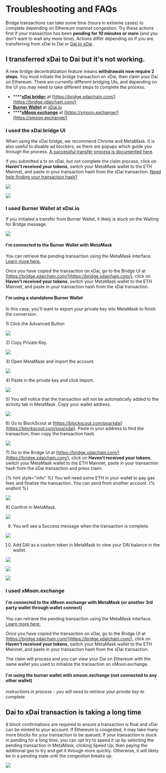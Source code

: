 # Troubleshooting and FAQs

Bridge transactions can take some time \(hours in extreme cases\) to complete depending on Ethereum mainnet congestion.  Try these actions first if your transaction has been **pending for 10 minutes or more** \(and you don't want to wait any more time\). Actions differ depending on if you are transferring from xDai to Dai or [Dai to xDai](troubleshooting.md#dai-to-xdai-transaction-is-taking-a-long-time).

## I transferred xDai to Dai but it's not working.

A new bridge decentralization feature means **withdrawals now require 2 steps**. You must initiate the bridge transaction on xDai, then claim your Dai on Ethereum. There are currently different bridging UIs, and depending on the UI you may need to take different steps to complete the process.

* \*\*\*\*[**xDai bridg**e](troubleshooting.md#i-used-the-xdai-bridge-ui) at [https://bridge.xdaichain.com/](https://bridge.xdaichain.com/)
* [**Burner Wallet**](troubleshooting.md#i-used-burner-wallet-at-xdai-io) at [xDai.io](https://xdai.io)
* \*\*\*\*[**xMoon exchange**](troubleshooting.md#i-used-xmoon-exchange) at [https://xmoon.exchange/](https://xmoon.exchange/)

### I used the xDai bridge UI

When using the xDai bridge, we recommend Chrome and MetaMask. It is also useful to disable ad blockers, as there are popups which guide you through the process.  [A successful transfer process is documented here](moving-xdai-to-dai.md).  

If you submitted a tx on xDai, but not complete the claim process, click on **Haven't received your tokens**, switch your MetaMask wallet to the ETH Mainnet, and paste in your transaction hash from the xDai transaction. [Need help finding your transaction hash?](find-a-transaction-hash.md) 

![](../../.gitbook/assets/claim1.jpg)

![](../../.gitbook/assets/claim2.jpg)

### I used **Burner Wallet** at xDai.io

If you initiated a transfer from Burner Wallet, it likely is stuck on the Waiting for Bridge message.

![](../../.gitbook/assets/b1.jpg)

#### I'm connected to the Burner Wallet with MetaMask

You can retrieve the pending transaction using the MetaMask interface. [Learn more here.](find-a-transaction-hash.md#find-transaction-hash-in-metamask)

Once you have copied the transaction on xDai, go to the Bridge UI at [https://bridge.xdaichain.com/](https://bridge.xdaichain.com/), click on **Haven't received your tokens**, switch your MetaMask wallet to the ETH Mainnet, and paste in your transaction hash from the xDai transaction. 

#### I'm using a standalone Burner Wallet

In this case, you'll want to export your private key into MetaMask to finish the conversion.

1\) Click the Advanced Button

![](../../.gitbook/assets/a1.jpg)

2\)  Copy Private Key.

![](../../.gitbook/assets/a2.jpg)

3\) Open MetaMask and import the account.

![](../../.gitbook/assets/a3.jpg)

4\) Paste in the private key and click Import.

 

![](../../.gitbook/assets/a4.jpg)

5\) You will notice that the transaction will not be automatically added to the activity tab in MetaMask. Copy your wallet address.

![](../../.gitbook/assets/a5.jpg)

6\) Go to BlockScout at [https://blockscout.com/poa/xdai](https://blockscout.com/poa/xdai). Paste in your address to find the transaction, then copy the transaction hash.

![](../../.gitbook/assets/a6.jpg)

7\) Go to the Bridge UI at [https://bridge.xdaichain.com/](https://bridge.xdaichain.com/), click on **Haven't received your tokens**, switch your MetaMask wallet to the ETH Mainnet, paste in your transaction hash from the xDai transaction and press claim.

{% hint style="info" %}
You will need some ETH in your wallet to pay gas fees and finalize the transaction. You can send from another account.
{% endhint %}

![](../../.gitbook/assets/a7.jpg)

8\) Confirm in MetaMask. 

![](../../.gitbook/assets/a8.jpg)

9. You will see a Success message when the transaction is complete.

![](../../.gitbook/assets/a9.jpg)

10. Add DAI as a custom token in MetaMask to view your DAI balance in the wallet.

![](../../.gitbook/assets/a10%20%281%29.jpg)

![](../../.gitbook/assets/a11%20%281%29.jpg)

![](../../.gitbook/assets/a12.jpg)

###  I used **xMoon.exchange**

#### I'm connected to the xMoon.exchange with MetaMask \(or another 3rd party wallet through wallet connect\)

You can retrieve the pending transaction using the MetaMask interface. [Learn more here.](find-a-transaction-hash.md#find-transaction-hash-in-metamask)

Once you have copied the transaction on xDai, go to the Bridge UI at [https://bridge.xdaichain.com/](https://bridge.xdaichain.com/), click on **Haven't received your tokens**, switch your MetaMask wallet to the ETH Mainnet, and paste in your transaction hash from the xDai transaction. 

The claim will process and you can view your Dai on Ethereum with the same wallet you used to initialize the transaction on xMoon.exchange.

#### I'm using the burner wallet with xmoon.exchange \(not connected to any other wallet\)

_instructions in process - you will need to retrieve your private key to complete._

## Dai to xDai transaction is taking a long time

8 block confirmations are required to ensure a transaction is final and xDai can be minted to your account. If Ethereum is congested, it may take many more blocks for your transaction to be queued. If your transaction is stuck in pending for a long time, you can opt try to speed it up by selecting the pending transaction in MetaMask, clicking Speed Up, then paying the additional gas to try and get it through more quickly. Otherwise, it will likely be in a pending state until the congestion breaks up.

![](../../.gitbook/assets/speedup.jpg)









